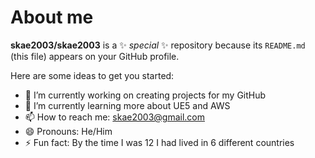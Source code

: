 # About me

**skae2003/skae2003** is a ✨ _special_ ✨ repository because its `README.md` (this file) appears on your GitHub profile.

Here are some ideas to get you started:

- 🔭 I’m currently working on creating projects for my GitHub
- 🌱 I’m currently learning more about UE5 and AWS
- 📫 How to reach me: skae2003@gmail.com
- 😄 Pronouns: He/Him
- ⚡ Fun fact: By the time I was 12 I had lived in 6 different countries

